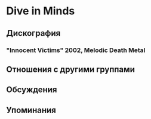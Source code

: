 # Dive in Minds



## Дискография

### "Innocent Victims" 2002, Melodic Death Metal




## Отношения с другими группами


## Обсуждения


## Упоминания

